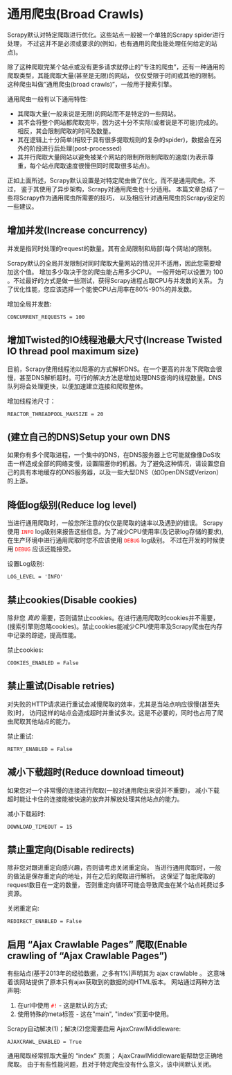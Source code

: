 # 通用爬虫(Broad Crawls) #

Scrapy默认对特定爬取进行优化。这些站点一般被一个单独的Scrapy spider进行处理， 不过这并不是必须或要求的(例如，也有通用的爬虫能处理任何给定的站点)。

除了这种爬取完某个站点或没有更多请求就停止的”专注的爬虫”，还有一种通用的爬取类型，其能爬取大量(甚至是无限)的网站， 仅仅受限于时间或其他的限制。 这种爬虫叫做”通用爬虫(broad crawls)”，一般用于搜索引擎。

通用爬虫一般有以下通用特性:

  - 其爬取大量(一般来说是无限)的网站而不是特定的一些网站。
  - 其不会将整个网站都爬取完毕，因为这十分不实际(或者说是不可能)完成的。相反，其会限制爬取的时间及数量。
  - 其在逻辑上十分简单(相较于具有很多提取规则的复杂的spider)，数据会在另外的阶段进行后处理(post-processed)
  - 其并行爬取大量网站以避免被某个网站的限制所限制爬取的速度(为表示尊重，每个站点爬取速度很慢但同时爬取很多站点)。

正如上面所述，Scrapy默认设置是对特定爬虫做了优化，而不是通用爬虫。不过， 鉴于其使用了异步架构，Scrapy对通用爬虫也十分适用。 本篇文章总结了一些将Scrapy作为通用爬虫所需要的技巧， 以及相应针对通用爬虫的Scrapy设定的一些建议。

## 增加并发(Increase concurrency) ##

并发是指同时处理的request的数量。其有全局限制和局部(每个网站)的限制。

Scrapy默认的全局并发限制对同时爬取大量网站的情况并不适用，因此您需要增加这个值。 增加多少取决于您的爬虫能占用多少CPU。 一般开始可以设置为 100 。不过最好的方式是做一些测试，获得Scrapy进程占取CPU与并发数的关系。 为了优化性能，您应该选择一个能使CPU占用率在80%-90%的并发数。

增加全局并发数:

	CONCURRENT_REQUESTS = 100

## 增加Twisted的IO线程池最大尺寸(Increase Twisted IO thread pool maximum size) ##

目前，Scrapy使用线程池以阻塞的方式解析DNS。在一个更高的并发下爬取会很慢，甚至DNS解析超时。可行的解决方法是增加处理DNS查询的线程数量。DNS队列将会处理更快，以便加速建立连接和爬取整体。

增加线程池尺寸：

	REACTOR_THREADPOOL_MAXSIZE = 20


## (建立自己的DNS)Setup your own DNS ##

如果你有多个爬取进程，一个集中的DNS，在DNS服务器上它可能就像像DoS攻击一样造成全部的网络变慢，设置阻塞你的机器。为了避免这种情况，请设置您自己的具有本地缓存​​的DNS服务器，以及一些大型DNS（如OpenDNS或Verizon）的上游。

## 降低log级别(Reduce log level) ##

当进行通用爬取时，一般您所注意的仅仅是爬取的速率以及遇到的错误。 Scrapy使用 <font color=red>`INFO`</font> log级别来报告这些信息。为了减少CPU使用率(及记录log存储的要求), 在生产环境中进行通用爬取时您不应该使用 <font color=red>`DEBUG`</font> log级别。 不过在开发的时候使用 <font color=red>`DEBUG`</font> 应该还能接受。

设置Log级别:

	LOG_LEVEL = 'INFO'

## 禁止cookies(Disable cookies) ##

除非您 *真的* 需要，否则请禁止cookies。在进行通用爬取时cookies并不需要， (搜索引擎则忽略cookies)。禁止cookies能减少CPU使用率及Scrapy爬虫在内存中记录的踪迹，提高性能。

禁止cookies:

	COOKIES_ENABLED = False

## 禁止重试(Disable retries) ##

对失败的HTTP请求进行重试会减慢爬取的效率，尤其是当站点响应很慢(甚至失败)时， 访问这样的站点会造成超时并重试多次。这是不必要的，同时也占用了爬虫爬取其他站点的能力。

禁止重试:

	RETRY_ENABLED = False

## 减小下载超时(Reduce download timeout) ##

如果您对一个非常慢的连接进行爬取(一般对通用爬虫来说并不重要)， 减小下载超时能让卡住的连接能被快速的放弃并解放处理其他站点的能力。

减小下载超时:

	DOWNLOAD_TIMEOUT = 15

## 禁止重定向(Disable redirects) ##

除非您对跟进重定向感兴趣，否则请考虑关闭重定向。 当进行通用爬取时，一般的做法是保存重定向的地址，并在之后的爬取进行解析。 这保证了每批爬取的request数目在一定的数量， 否则重定向循环可能会导致爬虫在某个站点耗费过多资源。

关闭重定向:

	REDIRECT_ENABLED = False

## 启用 “Ajax Crawlable Pages” 爬取(Enable crawling of “Ajax Crawlable Pages”) ##

有些站点(基于2013年的经验数据，之多有1%)声明其为 ajax crawlable 。 这意味着该网站提供了原本只有ajax获取到的数据的纯HTML版本。 网站通过两种方法声明:

  1. 在url中使用 <font color=red>`#!`</font> - 这是默认的方式;
  2. 使用特殊的meta标签 - 这在"main", "index"页面中使用。

Scrapy自动解决(1)；解决(2)您需要启用 AjaxCrawlMiddleware:

	AJAXCRAWL_ENABLED = True

通用爬取经常抓取大量的 “index” 页面； AjaxCrawlMiddleware能帮助您正确地爬取。 由于有些性能问题，且对于特定爬虫没有什么意义，该中间默认关闭。